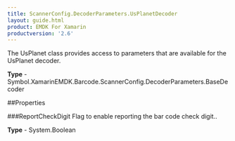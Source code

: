 ```yaml
---
title: ScannerConfig.DecoderParameters.UsPlanetDecoder
layout: guide.html 
product: EMDK For Xamarin 
productversion: '2.6' 
---
```

The UsPlanet class provides access to parameters that are available for the UsPlanet decoder.

**Type** - Symbol.XamarinEMDK.Barcode.ScannerConfig.DecoderParameters.BaseDecoder

##Properties

###ReportCheckDigit
Flag to enable reporting the bar code check digit..

**Type** - System.Boolean


